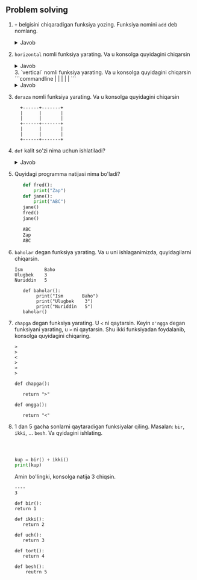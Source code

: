 ## Problem solving
1. `+` belgisini chiqaradigan funksiya yozing. Funksiya nomini `add` deb nomlang.
   <details><summary>Javob</summary>

     ```python
     def add():
         print("+")
     add()
     # +
     ```
    </details>

2. `horizontal` nomli funksiya yarating. Va u konsolga quyidagini chiqarsin
   <details><summary>Javob</summary>

     ```python
     def horizontal():
          print("-"*10)
     horizontal()
     #----------
     ```
    </details>
      3. `vertical` nomli funksiya yarating. Va u konsolga quyidagini chiqarsin
    ```commandline
       |
       |
       |
       |
       |
     ```

   <details><summary>Javob</summary>

     ```python
      
      def horizontal():
             print("-"*10)
      horizontal()

     ```
    </details>
   
5. `deraza` nomli funksiya yarating. Va u konsolga quyidagini chiqarsin

    ```commandline
      +------+-------+
      |      |       |
      |      |       |
      +------+-------+
      |      |       |
      |      |       |
      +------+-------+
    ```

   
5. `def` kalit so'zi nima uchun ishlatiladi?
   <details><summary>Javob</summary>

     ```python
        Yangi funksiya tuzish uchun
     ```
    </details>
7. Quyidagi programma natijasi nima bo'ladi?
    ```python
       def fred():
           print("Zap")
       def jane():
           print("ABC")
       jane()
       fred()
       jane()
   
       ABC
       Zap
       ABC
    ```
8. `baholar` degan funksiya yarating. Va u uni ishlaganimizda, quyidagilarni chiqarsin.

    ```commandline
    Ism        Baho
    Ulugbek    3
    Nuriddin   5
   
       def baholar():
            print("Ism       Baho")
            print("Ulugbek    3")
            print("Nuriddin   5")
       baholar()
   
    ```

9. `chapga` degan funksiya yarating. U `<` ni qaytarsin. Keyin `o'ngga` degan funksiyani yarating, u `>` ni 
   qaytarsin. Shu ikki funksiyadan foydalanib, konsolga quyidagini chiqaring.
   
    ```commandline
    >
    >
    <
    >
    >
    >
   
   def chapga():

       return ">"

   def ongga():

       return "<"
    ```
   
10. 1 dan 5 gacha sonlarni qaytaradigan funksiyalar qiling. Masalan: `bir`, `ikki`, ... `besh`.
     Va qyidagini ishlating.
   
    ```python
    
    
    
    kup = bir() + ikki()
    print(kup)
    ```
   
    Amin bo'lingki, konsolga natija 3 chiqsin.
   
    ```commandline
    ----
    3
    
    def bir():
    return 1

    def ikki():
       return 2
   
    def uch():
       return 3
   
    def tort():
       return 4
   
    def besh():
        reutrn 5
    ```

  
    


